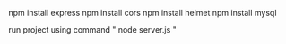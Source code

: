 npm install express 
npm install cors
npm install helmet
npm install mysql

run project using command " node server.js "